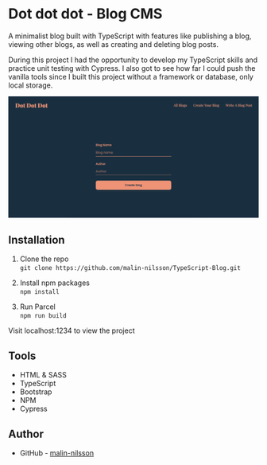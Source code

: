 # Dot dot dot - Blog CMS
A minimalist blog built with TypeScript with features like publishing a blog, viewing other blogs, as well as creating and deleting blog posts. 

During this project I had the opportunity to develop my TypeScript skills and practice unit testing with Cypress. I also got to see how far I could push the vanilla tools since I built this project without a framework or database, only local storage.


![](./src/assets/screenshot-blogcms.png)

## Installation
1. Clone the repo\
`git clone https://github.com/malin-nilsson/TypeScript-Blog.git`

2. Install npm packages\
`npm install`

3. Run Parcel\
`npm run build`

Visit localhost:1234 to view the project

## Tools
- HTML & SASS
- TypeScript
- Bootstrap
- NPM
- Cypress

## Author
- GitHub - [malin-nilsson](https://github.com/malin-nilsson)

